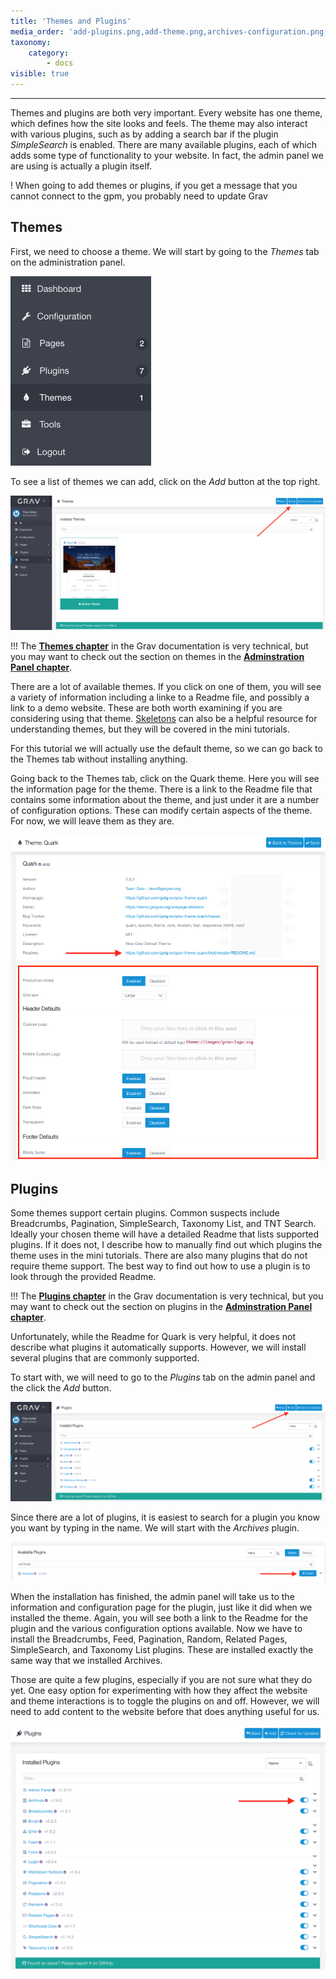 ```yaml
---
title: 'Themes and Plugins'
media_order: 'add-plugins.png,add-theme.png,archives-configuration.png,install-archives.png,theme-config.png,toggle-plugins.png'
taxonomy:
    category:
        - docs
visible: true
---
```


---

Themes and plugins are both very important. Every website has one theme, which defines how the site looks and feels. The theme may also interact with various plugins, such as by adding a search bar if the plugin _SimpleSearch_ is enabled. There are many available plugins, each of which adds some type of functionality to your website. In fact, the admin panel we are using is actually a plugin itself.

! When going to add themes or plugins, if you get a message that you cannot connect to the gpm, you probably need to update Grav

## Themes

First, we need to choose a theme. We will start by going to the _Themes_ tab on the administration panel.

![themes-tab](themes-tab.png)

To see a list of themes we can add, click on the _Add_ button at the top right.

![add theme button](add-theme.png)

!!! The **[Themes chapter](https://learn.getgrav.org/16/themes)** in the Grav documentation is very technical, but you may want to check out the section on themes in the **[Adminstration Panel chapter](https://learn.getgrav.org/16/admin-panel/themes)**.

There are a lot of available themes. If you click on one of them, you will see a variety of information including a linke to a Readme file, and possibly a link to a demo website. These are both worth examining if you are considering using that theme. [Skeletons](https://getgrav.http://grav.ds-tutorials.oucreate.com/mini-tutorials/understanding-themes/theme-skeletons/downloads/skeletons) can also be a helpful resource for understanding themes, but they will be covered in the mini tutorials.

For this tutorial we will actually use the default theme, so we can go back to the Themes tab without installing anything.

Going back to the Themes tab, click on the Quark theme. Here you will see the information page for the theme. There is a link to the Readme file that contains some information about the theme, and just under it are a number of configuration options. These can modify certain aspects of the theme. For now, we will leave them as they are.

![Quark theme configuration](theme-config.png)

## Plugins

Some themes support certain plugins. Common suspects include Breadcrumbs, Pagination, SimpleSearch, Taxonomy List, and TNT Search. Ideally your chosen theme will have a detailed Readme that lists supported plugins. If it does not, I describe how to manually find out which plugins the theme uses in the mini tutorials. There are also many plugins that do not require theme support. The best way to find out how to use a plugin is to look through the provided Readme.

!!! The **[Plugins chapter](https://learn.getgrav.org/16/plugins)** in the Grav documentation is very technical, but you may want to check out the section on plugins in the **[Adminstration Panel chapter](https://learn.getgrav.org/16/admin-panel/plugins)**.

Unfortunately, while the Readme for Quark is very helpful, it does not describe what plugins it automatically supports. However, we will install several plugins that are commonly supported.

To start with, we will need to go to the _Plugins_ tab on the admin panel and the click the _Add_ button.

![add plugin](add-plugins.png)

Since there are a lot of plugins, it is easiest to search for a plugin you know you want by typing in the name. We will start with the _Archives_ plugin.

![install archives plugin](install-archives.png)

When the installation has finished, the admin panel will take us to the information and configuration page for the plugin, just like it did when we installed the theme. Again, you will see both a link to the Readme for the plugin and the various configuration options available. Now we have to install the Breadcrumbs, Feed, Pagination, Random, Related Pages, SimpleSearch, and Taxonomy List plugins. These are installed exactly the same way that we installed Archives.

Those are quite a few plugins, especially if you are not sure what they do yet. One easy option for experimenting with how they affect the website and theme interactions is to toggle the plugins on and off. However, we will need to add content to the website before that does anything useful for us.

![plugin toggles](toggle-plugins.png)
